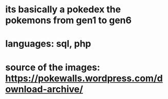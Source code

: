 # its basically a pokedex the pokemons from gen1 to gen6 
# languages: sql, php
# source of the images: https://pokewalls.wordpress.com/download-archive/
